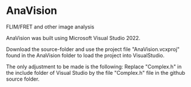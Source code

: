 # AnaVision
FLIM/FRET and other image analysis

AnaVision was built using Microsoft Visual Studio 2022.

Download the source-folder and use the project file "AnaVision.vcxproj" found in the AnaVision folder to load the project into VisualStudio.

The only adjustment to be made is the following: Replace "Complex.h" in the include folder of Visual Studio by the file "Complex.h" file in the github source folder.

